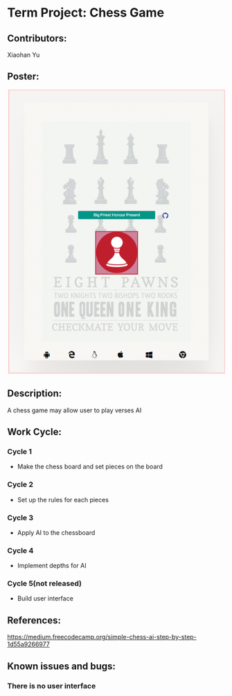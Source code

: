 # Term Project: Chess Game
## Contributors:
 Xiaohan Yu

## Poster:
![poster Chess](https://raw.githubusercontent.com/RockSoda/chessgame/master/big%20priest.png)

## Description:
A chess game may allow user to play verses AI

## Work Cycle:

  ### Cycle 1
  
  * Make the chess board and set pieces on the board
  
  ### Cycle 2
  
  * Set up the rules for each pieces
  
  ### Cycle 3
  
  * Apply AI to the chessboard
  
  ### Cycle 4
  
  * Implement depths for AI
  
    
  ### Cycle 5(not released)
  
  * Build user interface

## References:
https://medium.freecodecamp.org/simple-chess-ai-step-by-step-1d55a9266977

## Known issues and bugs:

  ### There is no user interface
